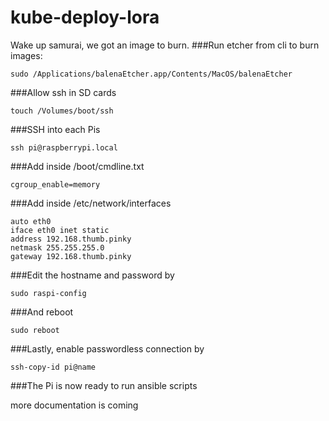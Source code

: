 # kube-deploy-lora


Wake up samurai, we got an image to burn.
###Run etcher from cli to burn images:
```
sudo /Applications/balenaEtcher.app/Contents/MacOS/balenaEtcher
```

###Allow ssh in SD cards
```
touch /Volumes/boot/ssh
```

###SSH into each Pis
```
ssh pi@raspberrypi.local
```

###Add inside /boot/cmdline.txt
```
cgroup_enable=memory
```

###Add inside /etc/network/interfaces
```
auto eth0
iface eth0 inet static
address 192.168.thumb.pinky
netmask 255.255.255.0
gateway 192.168.thumb.pinky
```

###Edit the hostname and password by
```
sudo raspi-config
```

###And reboot
```
sudo reboot
```

###Lastly, enable passwordless connection by
```
ssh-copy-id pi@name
```

###The Pi is now ready to run ansible scripts



more documentation is coming